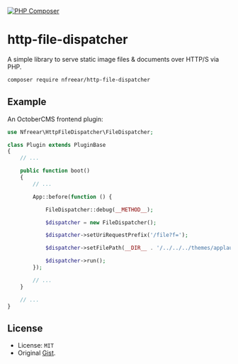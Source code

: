 
[![PHP Composer][ci-img]][ci]

# http-file-dispatcher

A simple library to serve static image files & documents over HTTP/S via PHP.

```sh
composer require nfreear/http-file-dispatcher
```

## Example

An OctoberCMS frontend plugin:

```php
use Nfreear\HttpFileDispatcher\FileDispatcher;

class Plugin extends PluginBase
{
    // ...

    public function boot()
    {
        // ...

        App::before(function () {

            FileDispatcher::debug(__METHOD__);

            $dispatcher = new FileDispatcher();

            $dispatcher->setUriRequestPrefix('/file?f=');

            $dispatcher->setFilePath(__DIR__ . '/../../../themes/applaud/content/static-pages/files/');

            $dispatcher->run();
        });

        // ...
    }

    // ...
}
```

## License

* License: `MIT`
* Original [Gist][].

[gist]: https://gist.github.com/nfreear/742cf6839c871467df0f020b349ef15e
  "Date: 2016-05-25"
[ci-img]: https://github.com/nfreear/http-file-dispatcher/actions/workflows/php.yml/badge.svg
[ci]: https://github.com/nfreear/http-file-dispatcher/actions/workflows/php.yml

